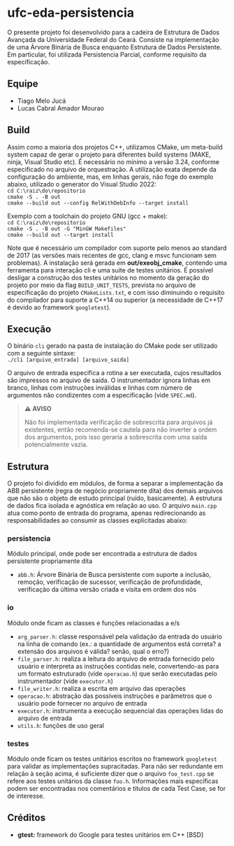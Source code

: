 # ufc-eda-persistencia
O presente projeto foi desenvolvido para a cadeira de Estrutura de Dados Avançada da Universidade Federal do Ceará. Consiste na implementação de uma Árvore Binária de Busca enquanto Estrutura de Dados Persistente. Em particular, foi utilizada Persistencia Parcial, conforme requisito da especificação.

## Equipe
- Tiago Melo Jucá
- Lucas Cabral Amador Mourao

## Build
Assim como a maioria dos projetos C++, utilizamos CMake, um meta-build system capaz de gerar o projeto para diferentes build systems (MAKE, ninja, Visual Studio etc). É necessário no mínimo a versão 3.24, conforme especificado no arquivo de orquestração. A utilização exata depende da configuração do ambiente, mas, em linhas gerais, não foge do exemplo abaixo, utilizado o generator do Visual Studio 2022:  
`cd C:\raiz\do\repositorio`  
`cmake -S . -B out`  
`cmake --build out --config RelWithDebInfo --target install`  

Exemplo com a toolchain do projeto GNU (gcc + make):  
`cd C:\raiz\do\repositorio`  
`cmake -S . -B out -G "MinGW Makefiles"`  
`cmake --build out --target install`  

Note que é necessário um compilador com suporte pelo menos ao standard de 2017 (as versões mais recentes de gcc, clang e msvc funcionam sem problemas). A instalação será gerada em **out/exeobj_cmake**, contendo uma ferramenta para interação cli e uma suíte de testes unitários. É possível desligar a construção dos testes unitários no momento da geração do projeto por meio da flag `BUILD_UNIT_TESTS`, prevista no arquivo de especificação do projeto `CMakeLists.txt`, e com isso diminuindo o requisito do compilador para suporte a C++14 ou superior (a necessidade de C++17 é devido ao framework `googletest`).

## Execução
O binário `cli` gerado na pasta de instalação do CMake pode ser utilizado com a seguinte sintaxe:  
`./cli [arquivo_entrada] [arquivo_saida]`  
  
O arquivo de entrada especifica a rotina a ser executada, cujos resultados são impressos no arquivo de saída. O instrumentador ignora linhas em branco, linhas com instruções inválidas e linhas com número de argumentos não condizentes com a especificação (vide `SPEC.md`).

> **⚠️ AVISO**
> 
> Não foi implementada verificação de sobrescrita para arquivos já existentes, então recomenda-se cautela para não inverter a ordem dos argumentos, pois isso geraria a sobrescrita com uma saída potencialmente vazia.

## Estrutura
O projeto foi dividido em módulos, de forma a separar a implementação da ABB persistente (regra de negócio propriamente dita) dos demais arquivos que não são o objeto de estudo principal (ruído, basicamente). A estrutura de dados fica isolada e agnóstica em relação ao uso. O arquivo `main.cpp` atua como ponto de entrada do programa, apenas redirecionando as responsabilidades ao consumir as classes explicitadas abaixo:  
  
### persistencia
Módulo principal, onde pode ser encontrada a estrutura de dados persistente propriamente dita  
  
- `abb.h`: Árvore Binária de Busca persistente com suporte a inclusão, remoção, verificação de sucessor, verificação de profundidade, verificação da última versão criada e visita em ordem dos nós

### io
Módulo onde ficam as classes e funções relacionadas a e/s  
  
- `arg_parser.h`: classe responsável pela validação da entrada do usuário na linha de comando (ex.: a quantidade de argumentos está correta? a extensão dos arquivos é válida? senão, qual o erro?)
- `file_parser.h`: realiza a leitura do arquivo de entrada fornecido pelo usuário e interpreta as instruções contidas nele, convertendo-as para um formato estruturado (vide `operacao.h`) que serão executadas pelo instrumentador (vide `executor.h`)
- `file_writer.h`: realiza a escrita em arquivo das operações
- `operacao.h`: abstração das possíveis instruções e parâmetros que o usuário pode fornecer no arquivo de entrada
- `executor.h`: instrumenta a execução sequencial das operações lidas do arquivo de entrada
- `utils.h`: funções de uso geral

### testes
Módulo onde ficam os testes unitários escritos no framework `googletest` para validar as implementações supracitadas. Para não ser redundante em relação à seção acima, é suficiente dizer que o arquivo `foo_test.cpp` se refere aos testes unitários da classe `foo.h`. Informações mais específicas podem ser encontradas nos comentários e títulos de cada Test Case, se for de interesse.

## Créditos
- **gtest:** framework do Google para testes unitários em C++ [BSD]
